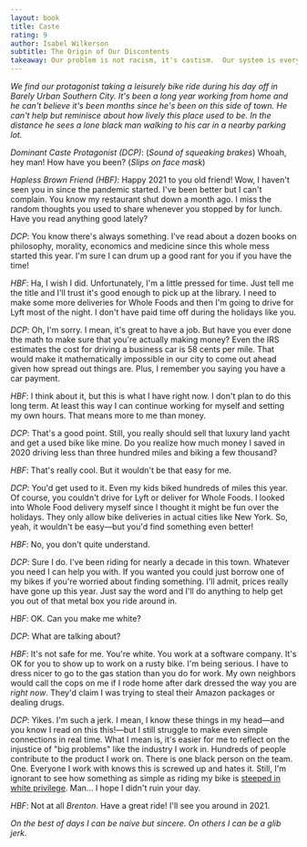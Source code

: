 ```yaml
---
layout: book
title: Caste
rating: 9
author: Isabel Wilkerson
subtitle: The Origin of Our Discontents
takeaway: Our problem is not racism, it's castism.  Our system is every bit as severe as the other well known castes in our world.
---
```


_We find our protagonist taking a leisurely bike ride during his day off in Barely Urban Southern City.  It's been a long year working from home and he can't believe it's been months since he's been on this side of town.  He can't help but reminisce about how lively this place used to be.  In the distance he sees a lone black man walking to his car in a nearby parking lot._

_Dominant Caste Protagonist (DCP)_: (_Sound of squeaking brakes_) Whoah, hey man!  How have you been? (_Slips on face mask_)

_Hapless Brown Friend (HBF)_: Happy 2021 to you old friend!  Wow, I haven't seen you in since the pandemic started.  I've been better but I can't complain.  You know my restaurant shut down a month ago.  I miss the random thoughts you used to share whenever you stopped by for lunch.  Have you read anything good lately?

_DCP_: You know there's always something.  I've read about a dozen books on philosophy, morality, economics and medicine since this whole mess started this year.  I'm sure I can drum up a good rant for you if you have the time!

_HBF_: Ha, I wish I did. Unfortunately, I'm a little pressed for time.  Just tell me the title and I'll trust it's good enough to pick up at the library.  I need to make some more deliveries for Whole Foods and then I'm going to drive for Lyft most of the night.  I don't have paid time off during the holidays like you.

_DCP_: Oh, I'm sorry.  I mean, it's great to have a job.  But have you ever done the math to make sure that you're actually making money?  Even the IRS estimates the cost for driving a business car is 58 cents per mile.  That would make it mathematically impossible in our city to come out ahead given how spread out things are.  Plus, I remember you saying you have a car payment.

_HBF_: I think about it, but this is what I have right now.  I don't plan to do this long term.  At least this way I can continue working for myself and setting my own hours.  That means more to me than money.

_DCP_: That's a good point.  Still, you really should sell that luxury land yacht and get a used bike like mine.  Do you realize how much money I saved in 2020 driving less than three hundred miles and biking a few thousand?

_HBF_: That's really cool.  But it wouldn't be that easy for me.

_DCP_: You'd get used to it.  Even my kids biked hundreds of miles this year.  Of course, you couldn't drive for Lyft or deliver for Whole Foods.  I looked into Whole Food delivery myself since I thought it might be fun over the holidays.  They only allow bike deliveries in actual cities like New York.  So, yeah, it wouldn't be easy—but you'd find something even better!

_HBF_: No, you don't quite understand.

_DCP_: Sure I do.  I've been riding for nearly a decade in this town.  Whatever you need I can help you with.  If you wanted you could just borrow one of my bikes if you're worried about finding something.  I'll admit, prices really have gone up this year.  Just say the word and I'll do anything to help get you out of that metal box you ride around in.

_HBF_: OK.  Can you make me white? 

_DCP_: What are talking about?

_HBF_: It's not safe for me.  You're white.  You work at a software company.  It's OK for you to show up to work on a rusty bike.  I'm being serious.  I have to dress nicer to go to the gas station than you do for work.  My own neighbors would call the cops on me if I rode home after dark dressed the way you are _right now_.  They'd claim I was trying to steal their Amazon packages or dealing drugs.

_DCP_: Yikes.  I'm such a jerk.  I mean, I know these things in my head—and you know I read on this this!—but I still struggle to make even simple connections in real time.  What I mean is, it's easier for me to reflect on the injustice of "big problems" like the industry I work in.  Hundreds of people contribute to the product I work on.  There is one black person on the team.  One.  Everyone I work with knows this is screwed up and hates it.  Still, I'm ignorant to see how something as simple as riding my bike is [steeped in white privilege](https://surlybikes.com/blog/realities_of_a_black_man_in_the_bike_world).  Man... I hope I didn't ruin your day.

_HBF_: Not at all _Brenton_.  Have a great ride!  I'll see you around in 2021.

_On the best of days I can be naive but sincere.  On others I can be a glib jerk._

<!--
Our problem is not race, it's caste.
-->
